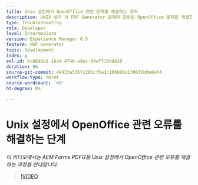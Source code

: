```yaml
---
title: Unix 설정에서 OpenOffice 관련 문제를 해결하는 절차
description: UNIX 설치 시 PDF Generator 문제와 관련된 OpenOffice 문제를 해결합니다.
type: Troubleshooting
role: Developer
level: Intermediate
version: Experience Manager 6.5
feature: PDF Generator
topic: Development
index: y
exl-id: bc86dda1-18a4-474b-a8ec-d4e7f15ddd10
duration: 86
source-git-commit: 48433a5367c281cf5a1c106b08a1306f1b0e8ef4
workflow-type: tm+mt
source-wordcount: '49'
ht-degree: 0%

---
```


# Unix 설정에서 OpenOffice 관련 오류를 해결하는 단계

*이 비디오에서는 AEM Forms PDFG용 Unix 설정에서 OpenOffice 관련 오류를 해결하는 과정을 안내합니다.*

>[!VIDEO](https://video.tv.adobe.com/v/335551?quality=12&learn=on)
